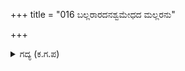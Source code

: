 +++
title = "016 ಬಲ್ಲರಾರದನಶ್ವಮೇಧದ ಮಲ್ಲರನು"

+++

<details><summary>ಗದ್ಯ (ಕ.ಗ.ಪ) </summary>

16. "ಅಶ್ವಮೇಧ, ರಾಜಸೂಯಾದಿಗಳನ್ನು ಮಾಡಿದವರೂ ಅಮರಾವತಿಯ ಕೋಟೆಯ ಕಡೆಯ ಬೀದಿಯ ನಿಕೃಷ್ಟ ಸುಂದರಿಯರನ್ನು ಪಡೆಯುವುದೇ ಸಂದೇಹವಾಗಿದೆ.  ಅಮರಾವತಿಯೆಲ್ಲಿ? ಸಾಮಾನ್ಯ ಮನುಷ್ಯರೆಲ್ಲಿ? ಈಶ್ವರನ ಅನುಗ್ರಹದಿಂದ ನಾನೇ ಭಾಗ್ಯಶಾಲಿ" ಎಂದು  ಅರ್ಜುನನು ನಗುತ್ತಾ ಹೇಳಿದನು.
</details>
